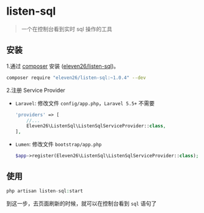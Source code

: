 # listen-sql

> 一个在控制台看到实时 sql 操作的工具

## 安装

1.通过 [composer](https://getcomposer.org/) 安装 ([eleven26/listen-sql](https://packagist.org/packages/eleven26/listen-sql))。

```bash
composer require "eleven26/listen-sql:~1.0.4" --dev
```

2.注册 Service Provider

- `Laravel`: 修改文件 `config/app.php`，`Laravel 5.5+` 不需要
    ```php
    'providers' => [
        //...
        Eleven26\ListenSql\ListenSqlServiceProvider::class,
    ],
    ```

- `Lumen`: 修改文件 `bootstrap/app.php`
    ```php
    $app->register(Eleven26\ListenSql\ListenSqlServiceProvider::class);
    ```


## 使用

```php
php artisan listen-sql:start
```

到这一步，去页面刷新的时候，就可以在控制台看到 `sql` 语句了
